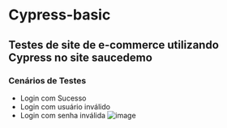 # Cypress-basic
## Testes de site de e-commerce utilizando Cypress no site saucedemo
### Cenários de Testes
- Login com Sucesso
- Login com usuário inválido
- Login com senha inválida
![image](https://github.com/cristiancfe/Cypress-saucedemo/assets/32318124/70b2c9f0-0d4e-49d7-ab41-2e4a790d1f7c)


